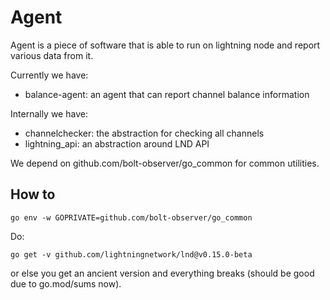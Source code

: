 # Agent

Agent is a piece of software that is able to run on lightning node and report various data from it.

Currently we have:
* balance-agent: an agent that can report channel balance information

Internally we have:
* channelchecker: the abstraction for checking all channels
* lightning_api: an abstraction around LND API

We depend on github.com/bolt-observer/go_common for common utilities.

## How to

```
go env -w GOPRIVATE=github.com/bolt-observer/go_common
```

Do:
```
go get -v github.com/lightningnetwork/lnd@v0.15.0-beta
```
or else you get an ancient version and everything breaks (should be good due to go.mod/sums now).
